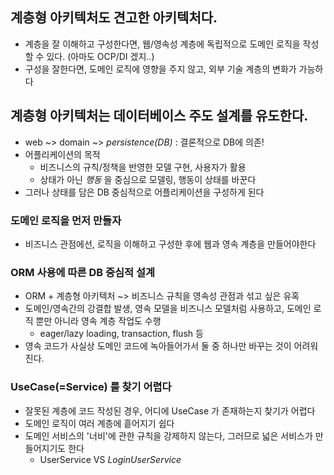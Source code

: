 ## 계층형 아키텍처도 견고한 아키텍처다.

- 계층을 잘 이해하고 구성한다면, 웹/영속성 계층에 독립적으로 도메인 로직을 작성할 수 있다. (아마도 OCP/DI 겠지..)
- 구성을 잘한다면, 도메인 로직에 영향을 주지 않고, 외부 기술 계층의 변화가 가능하다

## 계층형 아키텍처는 데이터베이스 주도 설계를 유도한다.

- web ~> domain ~> *persistence(DB)* : 결론적으로 DB에 의존!
- 어플리케이션의 목적
  - 비즈니스의 규칙/정책을 반영한 모델 구현, 사용자가 활용
  - 상태가 아닌 *행동* 을 중심으로 모델링, 행동이 상태를 바꾼다
- 그러나 상태를 담은 DB 중심적으로 어플리케이션을 구성하게 된다

### 도메인 로직을 먼저 만들자

- 비즈니스 관점에선, 로직을 이해하고 구성한 후에 웹과 영속 계층을 만들어야한다

### ORM 사용에 따른 DB 중심적 설계

- ORM + 계층형 아키텍처 ~> 비즈니스 규칙을 영속성 관점과 섞고 싶은 유혹
- 도메인/영속간의 강결합 발생, 영속 모델을 비즈니스 모델처럼 사용하고, 도메인 로직 뿐만 아니라 영속 계층 작업도 수행
  - eager/lazy loading, transaction, flush 등
- 영속 코드가 사실상 도메인 코드에 녹아들어가서 둘 중 하나만 바꾸는 것이 어려워진다.

### UseCase(=Service) 를 찾기 어렵다

- 잘못된 계층에 코드 작성된 경우, 어디에 UseCase 가 존재하는지 찾기가 어렵다
- 도메인 로직이 여러 계층에 흩어지기 쉽다
- 도메인 서비스의 '너비'에 관한 규칙을 강제하지 않는다, 그러므로 넓은 서비스가 만들어지기도 한다
  - UserService VS *LoginUserService*
